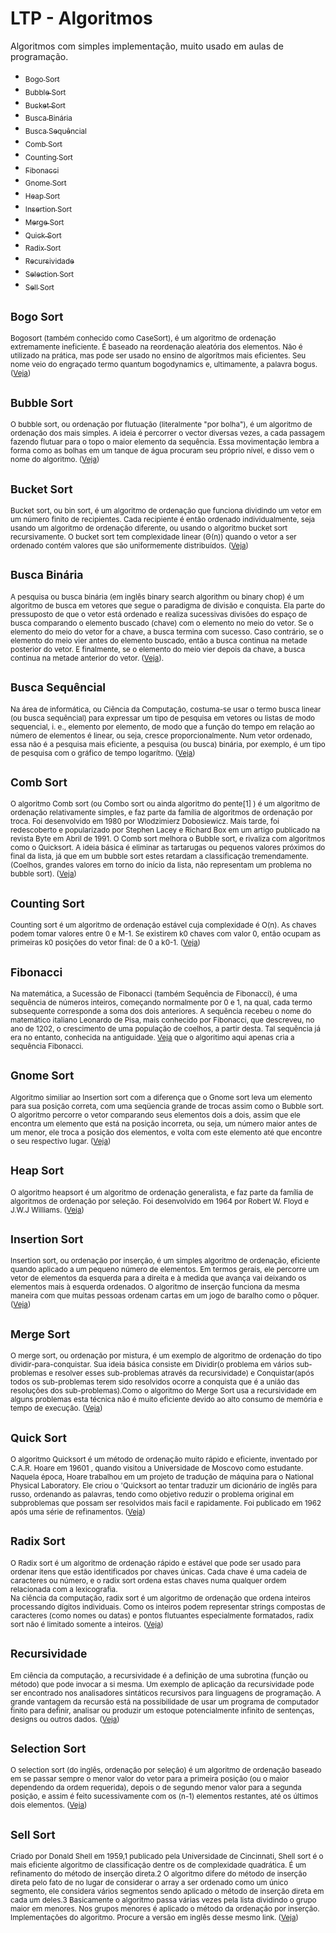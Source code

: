 # LTP - Algoritmos
Algoritmos com simples implementação, muito usado em aulas de programação.

- [<sub>Bogo Sort</sub>](#bogo-sort)
- [<sub>Bubble Sort</sub>](#bubble-sort)
- [<sub>Bucket Sort</sub>](#bucket-sort)
- [<sub>Busca Binária</sub>](#busca-binária)
- [<sub>Busca Sequêncial</sub>](#busca-sequêncial)
- [<sub>Comb Sort</sub>](#comb-sort)
- [<sub>Counting Sort</sub>](#counting-sort)
- [<sub>Fibonacci</sub>](#fibonacci)
- [<sub>Gnome Sort</sub>](#gnome-sort)
- [<sub>Heap Sort</sub>](#heap-sort)
- [<sub>Insertion Sort</sub>](#insertion-sort)
- [<sub>Merge Sort</sub>](#merge-sort)
- [<sub>Quick Sort</sub>](#quick-sort)
- [<sub>Radix Sort</sub>](#radix-sort)
- [<sub>Recursividade</sub>](#recursividade)
- [<sub>Selection Sort</sub>](#selection-sort)
- [<sub>Sell Sort</sub>](#sell-sort)

## <sub>Bogo Sort</sub>
<sub>Bogosort (também conhecido como CaseSort), é um algoritmo de ordenação extremamente ineficiente. É baseado na reordenação aleatória dos elementos. Não é utilizado na prática, mas pode ser usado no ensino de algorítmos mais eficientes. Seu nome veio do engraçado termo quantum bogodynamics e, ultimamente, a palavra bogus. ([Veja](https://github.com/albertocerqueira/logica-tecnica-programacao/blob/master/src/br/com/logica/tecnicas/programacao/algoritmos/BogoSort.java "Veja"))</sub>

## <sub>Bubble Sort</sub>
<sub>O bubble sort, ou ordenação por flutuação (literalmente "por bolha"), é um algoritmo de ordenação dos mais simples. A ideia é percorrer o vector diversas vezes, a cada passagem fazendo flutuar para o topo o maior elemento da sequência. Essa movimentação lembra a forma como as bolhas em um tanque de água procuram seu próprio nível, e disso vem o nome do algoritmo. ([Veja](https://github.com/albertocerqueira/logica-tecnica-programacao/blob/master/src/br/com/logica/tecnicas/programacao/algoritmos/BubbleSort.java "Veja"))</sub>

## <sub>Bucket Sort</sub>
<sub>Bucket sort, ou bin sort, é um algoritmo de ordenação que funciona dividindo um vetor em um número finito de recipientes. Cada recipiente é então ordenado individualmente, seja usando um algoritmo de ordenação diferente, ou usando o algoritmo bucket sort recursivamente. O bucket sort tem complexidade linear (Θ(n)) quando o vetor a ser ordenado contém valores que são uniformemente distribuídos. ([Veja](https://github.com/albertocerqueira/logica-tecnica-programacao/blob/master/src/br/com/logica/tecnicas/programacao/algoritmos/BucketSort.java "Veja"))</sub>

## <sub>Busca Binária</sub>
<sub>A pesquisa ou busca binária (em inglês binary search algorithm ou binary chop) é um algoritmo de busca em vetores que segue o paradigma de divisão e conquista. Ela parte do pressuposto de que o vetor está ordenado e realiza sucessivas divisões do espaço de busca comparando o elemento buscado (chave) com o elemento no meio do vetor. Se o elemento do meio do vetor for a chave, a busca termina com sucesso. Caso contrário, se o elemento do meio vier antes do elemento buscado, então a busca continua na metade posterior do vetor. E finalmente, se o elemento do meio vier depois da chave, a busca continua na metade anterior do vetor. ([Veja](https://github.com/albertocerqueira/logica-tecnica-programacao/blob/master/src/br/com/logica/tecnicas/programacao/algoritmos/BuscaBinaria.java "Veja")).</sub>

## <sub>Busca Sequêncial</sub>
<sub>Na área de informática, ou Ciência da Computação, costuma-se usar o termo busca linear (ou busca sequêncial) para expressar um tipo de pesquisa em vetores ou listas de modo sequencial, i. e., elemento por elemento, de modo que a função do tempo em relação ao número de elementos é linear, ou seja, cresce proporcionalmente. Num vetor ordenado, essa não é a pesquisa mais eficiente, a pesquisa (ou busca) binária, por exemplo, é um tipo de pesquisa com o gráfico de tempo logarítmo. ([Veja](https://github.com/albertocerqueira/logica-tecnica-programacao/blob/master/src/br/com/logica/tecnicas/programacao/algoritmos/BuscaSequencial.java "Veja"))</sub>

## <sub>Comb Sort</sub>
<sub>O algoritmo Comb sort (ou Combo sort ou ainda algoritmo do pente[1] ) é um algoritmo de ordenação relativamente simples, e faz parte da família de algoritmos de ordenação por troca. Foi desenvolvido em 1980 por Wlodzimierz Dobosiewicz. Mais tarde, foi redescoberto e popularizado por Stephen Lacey e Richard Box em um artigo publicado na revista Byte em Abril de 1991. O Comb sort melhora o Bubble sort, e rivaliza com algoritmos como o Quicksort. A ideia básica é eliminar as tartarugas ou pequenos valores próximos do final da lista, já que em um bubble sort estes retardam a classificação tremendamente. (Coelhos, grandes valores em torno do início da lista, não representam um problema no bubble sort). ([Veja](https://github.com/albertocerqueira/logica-tecnica-programacao/blob/master/src/br/com/logica/tecnicas/programacao/algoritmos/CombSort.java "Veja"))</sub>

## <sub>Counting Sort</sub>
<sub>Counting sort é um algoritmo de ordenação estável cuja complexidade é O(n). As chaves podem tomar valores entre 0 e M-1. Se existirem k0 chaves com valor 0, então ocupam as primeiras k0 posições do vetor final: de 0 a k0-1. ([Veja](https://github.com/albertocerqueira/logica-tecnica-programacao/blob/master/src/br/com/logica/tecnicas/programacao/algoritmos/CountingSort.java "Veja"))</sub>

## <sub>Fibonacci</sub>
<sub>Na matemática, a Sucessão de Fibonacci (também Sequência de Fibonacci), é uma sequência de números inteiros, começando normalmente por 0 e 1, na qual, cada termo subsequente corresponde a soma dos dois anteriores. A sequência recebeu o nome do matemático italiano Leonardo de Pisa, mais conhecido por Fibonacci, que descreveu, no ano de 1202, o crescimento de uma população de coelhos, a partir desta. Tal sequência já era no entanto, conhecida na antiguidade. [Veja](https://github.com/albertocerqueira/logica-tecnica-programacao/blob/master/src/br/com/logica/tecnicas/programacao/algoritmos/Fibonacci.java "Veja") que o algoritimo aqui apenas cria a sequência Fibonacci.</sub>

## <sub>Gnome Sort</sub>
<sub>Algoritmo similiar ao Insertion sort com a diferença que o Gnome sort leva um elemento para sua posição correta, com uma seqüencia grande de trocas assim como o Bubble sort.</sub>
<sub>O algoritmo percorre o vetor comparando seus elementos dois a dois, assim que ele encontra um elemento que está na posição incorreta, ou seja, um número maior antes de um menor, ele troca a posição dos elementos, e volta com este elemento até que encontre o seu respectivo lugar. ([Veja](https://github.com/albertocerqueira/logica-tecnica-programacao/blob/master/src/br/com/logica/tecnicas/programacao/algoritmos/GnomeSort.java "Veja"))</sub>

## <sub>Heap Sort</sub>
<sub>O algoritmo heapsort é um algoritmo de ordenação generalista, e faz parte da família de algoritmos de ordenação por seleção. Foi desenvolvido em 1964 por Robert W. Floyd e J.W.J Williams. ([Veja](https://github.com/albertocerqueira/logica-tecnica-programacao/blob/master/src/br/com/logica/tecnicas/programacao/algoritmos/HeapSort.java "Veja"))</sub>

## <sub>Insertion Sort</sub>
<sub>Insertion sort, ou ordenação por inserção, é um simples algoritmo de ordenação, eficiente quando aplicado a um pequeno número de elementos. Em termos gerais, ele percorre um vetor de elementos da esquerda para a direita e à medida que avança vai deixando os elementos mais à esquerda ordenados. O algoritmo de inserção funciona da mesma maneira com que muitas pessoas ordenam cartas em um jogo de baralho como o pôquer. ([Veja](https://github.com/albertocerqueira/logica-tecnica-programacao/blob/master/src/br/com/logica/tecnicas/programacao/algoritmos/InsertionSort.java "Veja"))</sub>

## <sub>Merge Sort</sub>
<sub>O merge sort, ou ordenação por mistura, é um exemplo de algoritmo de ordenação do tipo dividir-para-conquistar. Sua ideia básica consiste em Dividir(o problema em vários sub-problemas e resolver esses sub-problemas através da recursividade) e Conquistar(após todos os sub-problemas terem sido resolvidos ocorre a conquista que é a união das resoluções dos sub-problemas).Como o algoritmo do Merge Sort usa a recursividade em alguns problemas esta técnica não é muito eficiente devido ao alto consumo de memória e tempo de execução. ([Veja](https://github.com/albertocerqueira/logica-tecnica-programacao/blob/master/src/br/com/logica/tecnicas/programacao/algoritmos/MergeSort.java "Veja"))</sup>

## <sub>Quick Sort</sub>
<sub>O algoritmo Quicksort é um método de ordenação muito rápido e eficiente, inventado por C.A.R. Hoare em 19601 , quando visitou a Universidade de Moscovo como estudante. Naquela época, Hoare trabalhou em um projeto de tradução de máquina para o National Physical Laboratory. Ele criou o 'Quicksort ao tentar traduzir um dicionário de inglês para russo, ordenando as palavras, tendo como objetivo reduzir o problema original em subproblemas que possam ser resolvidos mais facil e rapidamente. Foi publicado em 1962 após uma série de refinamentos. ([Veja](https://github.com/albertocerqueira/logica-tecnica-programacao/blob/master/src/br/com/logica/tecnicas/programacao/algoritmos/QuickSort.java "Veja"))</sub>

## <sub>Radix Sort</sub>
<sub>O Radix sort é um algoritmo de ordenação rápido e estável que pode ser usado para ordenar itens que estão identificados por chaves únicas. Cada chave é uma cadeia de caracteres ou número, e o radix sort ordena estas chaves numa qualquer ordem relacionada com a lexicografia.</sub><br />
<sub>Na ciência da computação, radix sort é um algoritmo de ordenação que ordena inteiros processando dígitos individuais. Como os inteiros podem representar strings compostas de caracteres (como nomes ou datas) e pontos flutuantes especialmente formatados, radix sort não é limitado somente a inteiros. ([Veja](https://github.com/albertocerqueira/logica-tecnica-programacao/blob/master/src/br/com/logica/tecnicas/programacao/algoritmos/RadixSort.java "Veja"))</sub>

## <sub>Recursividade</sub>
<sub>Em ciência da computação, a recursividade é a definição de uma subrotina (função ou método) que pode invocar a si mesma. Um exemplo de aplicação da recursividade pode ser encontrado nos analisadores sintáticos recursivos para linguagens de programação. A grande vantagem da recursão está na possibilidade de usar um programa de computador finito para definir, analisar ou produzir um estoque potencialmente infinito de sentenças, designs ou outros dados. ([Veja](https://github.com/albertocerqueira/logica-tecnica-programacao/blob/master/src/br/com/logica/tecnicas/programacao/algoritmos/Recursividade.java "Veja"))</sub>

## <sub>Selection Sort</sub>
<sub>O selection sort (do inglês, ordenação por seleção) é um algoritmo de ordenação baseado em se passar sempre o menor valor do vetor para a primeira posição (ou o maior dependendo da ordem requerida), depois o de segundo menor valor para a segunda posição, e assim é feito sucessivamente com os (n-1) elementos restantes, até os últimos dois elementos. ([Veja](https://github.com/albertocerqueira/logica-tecnica-programacao/blob/master/src/br/com/logica/tecnicas/programacao/algoritmos/SelectionSort.java "Veja"))</sub>

## <sub>Sell Sort</sub>
<sub>Criado por Donald Shell em 1959,1 publicado pela Universidade de Cincinnati, Shell sort é o mais eficiente algoritmo de classificação dentre os de complexidade quadrática. É um refinamento do método de inserção direta.2 O algoritmo difere do método de inserção direta pelo fato de no lugar de considerar o array a ser ordenado como um único segmento, ele considera vários segmentos sendo aplicado o método de inserção direta em cada um deles.3 Basicamente o algoritmo passa várias vezes pela lista dividindo o grupo maior em menores. Nos grupos menores é aplicado o método da ordenação por inserção. Implementações do algoritmo. Procure a versão em inglês desse mesmo link. ([Veja](https://github.com/albertocerqueira/logica-tecnica-programacao/blob/master/src/br/com/logica/tecnicas/programacao/algoritmos/SellSort.java "Veja"))</sub>
